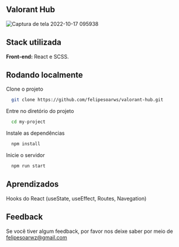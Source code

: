 ## Valorant Hub
![Captura de tela 2022-10-17 095938](https://user-images.githubusercontent.com/86936050/196183441-3e95945c-96c7-47a7-b74b-0c583bb6e018.png)


## Stack utilizada

**Front-end:** React e SCSS.




## Rodando localmente

Clone o projeto

```bash
  git clone https://github.com/felipesoarws/valorant-hub.git
```

Entre no diretório do projeto

```bash
  cd my-project
```

Instale as dependências

```bash
  npm install
```

Inicie o servidor

```bash
  npm run start
```


## Aprendizados

Hooks do React (useState, useEffect, Routes, Navegation)

## Feedback

Se você tiver algum feedback, por favor nos deixe saber por meio de felipesoarwz@gmail.com

